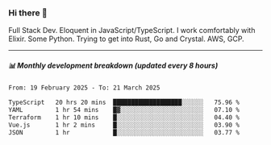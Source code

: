 ### Hi there 👋

Full Stack Dev. Eloquent in JavaScript/TypeScript. I work comfortably with Elixir. Some Python. Trying to get into Rust, Go and Crystal. AWS, GCP.

***

##### 📊 Monthly development breakdown (updated every 8 hours)

<!--START_SECTION:waka-->

```txt
From: 19 February 2025 - To: 21 March 2025

TypeScript   20 hrs 20 mins  ███████████████████░░░░░░   75.96 %
YAML         1 hr 54 mins    █▓░░░░░░░░░░░░░░░░░░░░░░░   07.10 %
Terraform    1 hr 10 mins    █░░░░░░░░░░░░░░░░░░░░░░░░   04.40 %
Vue.js       1 hr 2 mins     █░░░░░░░░░░░░░░░░░░░░░░░░   03.90 %
JSON         1 hr            █░░░░░░░░░░░░░░░░░░░░░░░░   03.77 %
```

<!--END_SECTION:waka-->
